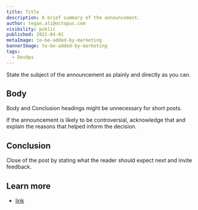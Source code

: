 ```yaml
---
title: Title
description: A brief summary of the announcement.
author: tegan.ali@octopus.com
visibility: public
published: 2021-04-01
metaImage: to-be-added-by-marketing
bannerImage: to-be-added-by-marketing
tags:
  - DevOps
---
```


State the subject of the announcement as plainly and directly as you can.

## Body

Body and Conclusion headings might be unnecessary for short posts.

If the announcement is likely to be controversial, acknowledge that and explain the reasons that helped inform the decision.

## Conclusion

Close of the post by stating what the reader should expect next and invite feedback.

## Learn more

- [link](https://www.example.com/resource)
